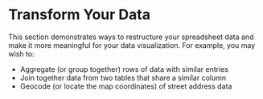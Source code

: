 # Transform Your Data

This section demonstrates ways to restructure your spreadsheet data and make it more meaningful for your data visualization. For example, you may wish to:

- Aggregate (or group together) rows of data with similar entries
- Join together data from two tables that share a similar column
- Geocode (or locate the map coordinates) of street address data
